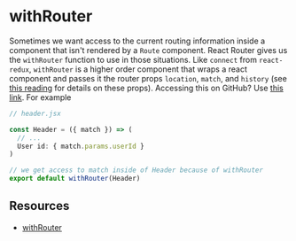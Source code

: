 # withRouter

Sometimes we want access to the current routing information inside a
component that isn't rendered by a `Route` component. React Router gives
us the `withRouter` function to use in those situations. Like `connect`
from `react-redux`, `withRouter` is a higher order component that wraps
a react component and passes it the router props `location`, `match`,
and `history` (see [this reading][react-router-intro] for details on
these props).  Accessing this on GitHub? Use [this link][github-react-router-intro]. For example

```js
// header.jsx

const Header = ({ match }) => (
  // ...
  User id: { match.params.userId }
)

// we get access to match inside of Header because of withRouter
export default withRouter(Header)
```


## Resources

* [withRouter](https://reacttraining.com/react-router/web/api/withRouter)

[react-router-intro]: intro-to-react-router
[github-react-router-intro]: https://github.com/appacademy/curriculum/blob/master/react/readings/intro_to_react_router.md
